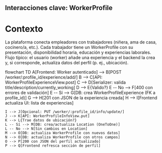 ## Interacciones clave: WorkerProfile
# Contexto

La plataforma conecta empleadores con trabajadores (niñera, ama de casa, cocinero/a, etc.).
Cada trabajador tiene un WorkerProfile con su presentación, disponibilidad horaria, educación y experiencias laborales.
Flujo típico: el usuario (worker) añade una experiencia y el backend la crea y, si corresponde, actualiza datos del perfil (p. ej., ubicación).

flowchart TD
    A[Frontend: Worker autenticado] --> B[POST /worker/:profile_id/experience/add/]
    B --> C[API: WorkerProfileExperienceView.post]
    C --> D[Serializer: valida title/description/currently_working]
    D --> E{Valido?}
    E -- No --> F[400 con errores de validación]
    E -- Sí --> G[DB: crea WorkerProfileExperience (FK a profile_id)]
    G --> H[201 con JSON de la experiencia creada]
    H --> I[Frontend actualiza UI: lista de experiencias]

    I --> J[Opcional: PUT /worker/:profile_id/info/update/]
    J --> K[API: WorkerProfileInfoView.put]
    K --> L{Trae datos de ubicación?}
    L -- Sí --> M[DB: crea/actualiza Location (OneToOne)]
    L -- No --> N[Sin cambios en Location]
    M --> O[DB: actualiza WorkerProfile con nuevos datos]
    N --> O[DB: actualiza WorkerProfile con otros campos]
    O --> P[200 con JSON del perfil actualizado]
    P --> Q[Frontend refresca sección de perfil]

